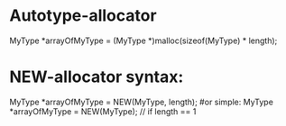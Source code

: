 # Autotype-allocator
MyType *arrayOfMyType = (MyType *)malloc(sizeof(MyType) * length);

# NEW-allocator syntax:
MyType *arrayOfMyType = NEW(MyType, length);
#or simple:
MyType *arrayOfMyType = NEW(MyType); // if length == 1
